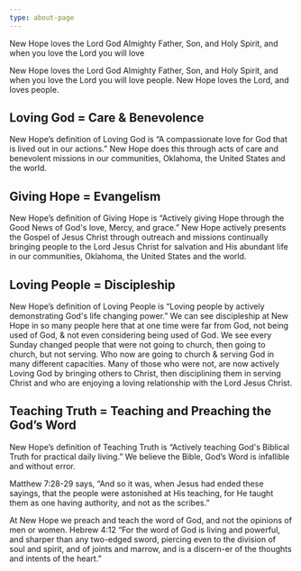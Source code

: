 ```yaml
---
type: about-page
---
```


New Hope loves the Lord God Almighty Father, Son, and Holy Spirit, and when you love the Lord you will love

New Hope loves the Lord God Almighty Father, Son, and Holy Spirit, and when you love the Lord you will love people. New Hope loves the Lord, and loves people.

## Loving God = Care & Benevolence

New Hope’s definition of Loving God is “A compassionate love for God that is lived out in our actions.” New Hope does this through acts of care and benevolent missions in our communities, Oklahoma, the United States and the world.

## Giving Hope = Evangelism

New Hope’s definition of Giving Hope is “Actively giving Hope through the Good News of God's love, Mercy, and grace.” New Hope actively presents the Gospel of Jesus Christ through outreach and missions continually bringing people to the Lord Jesus Christ for salvation and His abundant life in our communities, Oklahoma, the United States and the world.

## Loving People = Discipleship

New Hope’s definition of Loving People is “Loving people by actively demonstrating God's life changing power.” We can see discipleship at New Hope in so many people here that at one time were far from God, not being used of God, & not even considering being used of God. We see every Sunday changed people that were not going to church, then going to church, but not serving. Who now are going to church & serving God in many different capacities. Many of those who were not, are now actively Loving God by bringing others to Christ, then disciplining them in serving Christ and who are enjoying a loving relationship with the Lord Jesus Christ.

## Teaching Truth = Teaching and Preaching the God’s Word

New Hope’s definition of Teaching Truth is “Actively teaching God's Biblical Truth for practical daily living.” We believe the Bible, God’s Word is infallible and without error.

Matthew 7:28-29 says, “And so it was, when Jesus had ended these sayings, that the people were astonished at His teaching, for He taught them as one having authority, and not as the scribes.”

At New Hope we preach and teach the word of God, and not the opinions of men or women. Hebrew 4:12 “For the word of God is living and powerful, and sharper than any two-edged sword, piercing even to the division of soul and spirit, and of joints and marrow, and is a discern-er of the thoughts and intents of the heart.”
